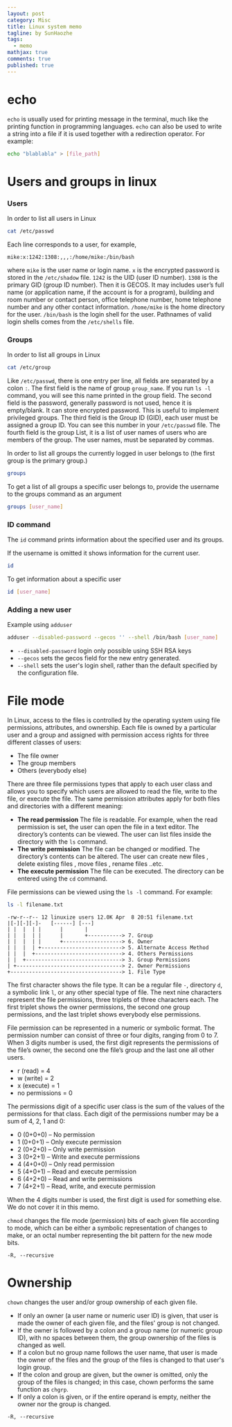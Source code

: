 ```yaml
---
layout: post
category: Misc     
title: Linux system memo  
tagline: by SunHaozhe
tags: 
  - memo
mathjax: true
comments: true
published: true
---
```


# echo

`echo` is usually used for printing message in the terminal, much like the printing function in programming languages. `echo` can also be used to write a string into a file if it is used together with a redirection operator. For example:

```bash
echo "blablabla" > [file_path]
```

# Users and groups in linux

### Users

In order to list all users in Linux

```bash
cat /etc/passwd
```

Each line corresponds to a user, for example, 

```
mike:x:1242:1308:,,,:/home/mike:/bin/bash
```

where `mike` is the user name or login name. `x` is the encrypted password is stored in the `/etc/shadow` file. `1242` is the UID (user ID number). `1308` is the primary GID (group ID number). Then it is GECOS. It may includes user’s full name (or application name, if the account is for a program), building and room number or contact person, office telephone number, home telephone number and any other contact information. `/home/mike` is the home directory for the user. `/bin/bash` is the login shell for the user. Pathnames of valid login shells comes from the `/etc/shells` file.

### Groups

In order to list all groups in Linux

```bash
cat /etc/group
```

Like `/etc/passwd`, there is one entry per line, all fields are separated by a colon `:`. The first field is the name of group `group_name`. If you run `ls -l` command, you will see this name printed in the group field. The second field is the password, generally password is not used, hence it is empty/blank. It can store encrypted password. This is useful to implement privileged groups. The third field is the Group ID (GID), each user must be assigned a group ID. You can see this number in your `/etc/passwd` file. The fourth field is the group List, it is a list of user names of users who are members of the group. The user names, must be separated by commas. 

In order to list all groups the currently logged in user belongs to (the first group is the primary group.)

```bash
groups
```

To get a list of all groups a specific user belongs to, provide the username to the groups command as an argument

```bash
groups [user_name]
```

### ID command

The `id` command prints information about the specified user and its groups. 

If the username is omitted it shows information for the current user.

```bash
id
```

To get information about a specific user

```bash
id [user_name]
```

### Adding a new user

Example using `adduser`

```bash
adduser --disabled-password --gecos '' --shell /bin/bash [user_name]
```

* `--disabled-password` login only possible using SSH RSA keys
* `--gecos` sets the gecos field for the new entry generated. 
* `--shell` sets the user's login shell, rather than the default specified by the configuration file. 


# File mode

In Linux, access to the files is controlled by the operating system using file permissions, attributes, and ownership. Each file is owned by a particular user and a group and assigned with permission access rights for three different classes of users:

* The file owner
* The group members
* Others (everybody else)


There are three file permissions types that apply to each user class and allows you to specify which users are allowed to read the file, write to the file, or execute the file. The same permission attributes apply for both files and directories with a different meaning:

* **The read permission** The file is readable. For example, when the read permission is set, the user can open the file in a text editor. The directory’s contents can be viewed. The user can list files inside the directory with the `ls` command.
* **The write permission** The file can be changed or modified. The directory’s contents can be altered. The user can create new files , delete existing files , move files , rename files ..etc.
* **The execute permission** The file can be executed. The directory can be entered using the `cd` command.

File permissions can be viewed using the `ls -l` command. For example:

```bash
ls -l filename.txt
```

```
-rw-r--r-- 12 linuxize users 12.0K Apr  8 20:51 filename.txt
|[-][-][-]-   [------] [---]
| |  |  | |      |       |
| |  |  | |      |       +-----------> 7. Group
| |  |  | |      +-------------------> 6. Owner
| |  |  | +--------------------------> 5. Alternate Access Method
| |  |  +----------------------------> 4. Others Permissions
| |  +-------------------------------> 3. Group Permissions
| +----------------------------------> 2. Owner Permissions
+------------------------------------> 1. File Type
```

The first character shows the file type. It can be a regular file `-`, directory `d`, a symbolic link `l`, or any other special type of file. The next nine characters represent the file permissions, three triplets of three characters each. The first triplet shows the owner permissions, the second one group permissions, and the last triplet shows everybody else permissions.

File permission can be represented in a numeric or symbolic format. The permission number can consist of three or four digits, ranging from 0 to 7. When 3 digits number is used, the first digit represents the permissions of the file’s owner, the second one the file’s group and the last one all other users. 

* r (read) = 4
* w (write) = 2
* x (execute) = 1
* no permissions = 0

The permissions digit of a specific user class is the sum of the values of the permissions for that class. Each digit of the permissions number may be a sum of 4, 2, 1 and 0:

* 0 (0+0+0) – No permission
* 1 (0+0+1) – Only execute permission
* 2 (0+2+0) – Only write permission
* 3 (0+2+1) – Write and execute permissions
* 4 (4+0+0) – Only read permission
* 5 (4+0+1) – Read and execute permission
* 6 (4+2+0) – Read and write permissions
* 7 (4+2+1) – Read, write, and execute permission

When the 4 digits number is used, the first digit is used for something else. We do not cover it in this memo.

`chmod` changes the file mode (permission) bits of each given file according to mode, which can be either a symbolic representation of changes to make, or an octal number representing the bit pattern for the new mode bits.

```
-R, --recursive
```



# Ownership



`chown` changes the user and/or group ownership of each given file. 

* If only an owner (a user name or numeric user ID) is given, that user is made the owner of each given file, and the files' group is not changed. 
* If the owner is followed by a colon and a group name (or numeric group ID), with no spaces between them, the group ownership of the files is changed as well. 
* If a colon but no group name follows the user name, that user is made the owner of the files and the group of the files is changed to that user's login group. 
* If the colon and group are given, but the owner is omitted, only the group of the files is changed; in this case, chown performs the same function as `chgrp`. 
* If only a colon is given, or if the entire operand is empty, neither the owner nor the group is changed.

```
-R, --recursive
```


